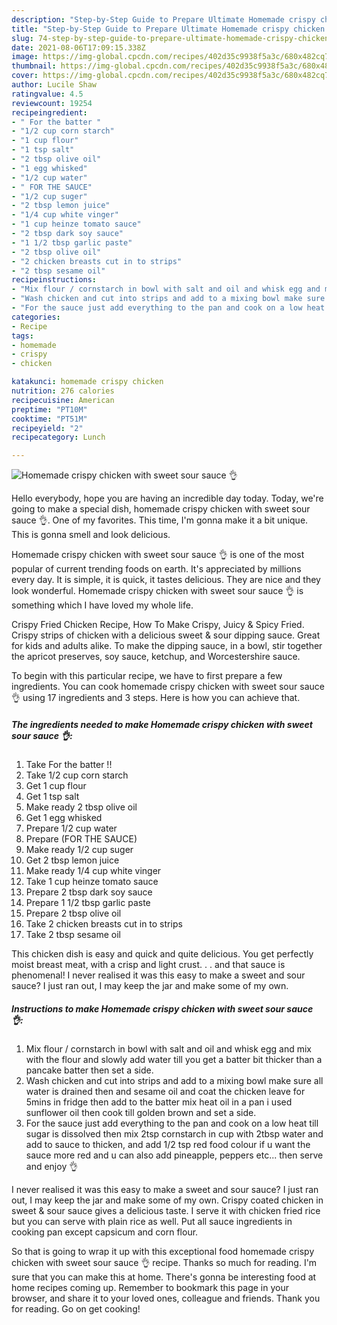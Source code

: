 ```yaml
---
description: "Step-by-Step Guide to Prepare Ultimate Homemade crispy chicken with sweet sour sauce 👌"
title: "Step-by-Step Guide to Prepare Ultimate Homemade crispy chicken with sweet sour sauce 👌"
slug: 74-step-by-step-guide-to-prepare-ultimate-homemade-crispy-chicken-with-sweet-sour-sauce
date: 2021-08-06T17:09:15.338Z
image: https://img-global.cpcdn.com/recipes/402d35c9938f5a3c/680x482cq70/homemade-crispy-chicken-with-sweet-sour-sauce-recipe-main-photo.jpg
thumbnail: https://img-global.cpcdn.com/recipes/402d35c9938f5a3c/680x482cq70/homemade-crispy-chicken-with-sweet-sour-sauce-recipe-main-photo.jpg
cover: https://img-global.cpcdn.com/recipes/402d35c9938f5a3c/680x482cq70/homemade-crispy-chicken-with-sweet-sour-sauce-recipe-main-photo.jpg
author: Lucile Shaw
ratingvalue: 4.5
reviewcount: 19254
recipeingredient:
- " For the batter "
- "1/2 cup corn starch"
- "1 cup flour"
- "1 tsp salt"
- "2 tbsp olive oil"
- "1 egg whisked"
- "1/2 cup water"
- " FOR THE SAUCE"
- "1/2 cup suger"
- "2 tbsp lemon juice"
- "1/4 cup white vinger"
- "1 cup heinze tomato sauce"
- "2 tbsp dark soy sauce"
- "1 1/2 tbsp garlic paste"
- "2 tbsp olive oil"
- "2 chicken breasts cut in to strips"
- "2 tbsp sesame oil"
recipeinstructions:
- "Mix flour / cornstarch in bowl with salt and oil and whisk egg and mix with the flour and slowly add water till you get a batter bit thicker than a pancake batter then set a side."
- "Wash chicken and cut into strips and add to a mixing bowl make sure all water is drained then and sesame oil and coat the chicken leave for 5mins in fridge then add to the batter mix heat oil in a pan i used sunflower oil then cook till golden brown and set a side."
- "For the sauce just add everything to the pan and cook on a low heat till sugar is dissolved then mix 2tsp cornstarch in cup with 2tbsp water and add to sauce to thicken, and add 1/2 tsp red food colour if u want the sauce more red and u can also add pineapple, peppers etc... then serve and enjoy 👌"
categories:
- Recipe
tags:
- homemade
- crispy
- chicken

katakunci: homemade crispy chicken 
nutrition: 276 calories
recipecuisine: American
preptime: "PT10M"
cooktime: "PT51M"
recipeyield: "2"
recipecategory: Lunch

---
```



![Homemade crispy chicken with sweet sour sauce 👌](https://img-global.cpcdn.com/recipes/402d35c9938f5a3c/680x482cq70/homemade-crispy-chicken-with-sweet-sour-sauce-recipe-main-photo.jpg)

Hello everybody, hope you are having an incredible day today. Today, we're going to make a special dish, homemade crispy chicken with sweet sour sauce 👌. One of my favorites. This time, I'm gonna make it a bit unique. This is gonna smell and look delicious.

Homemade crispy chicken with sweet sour sauce 👌 is one of the most popular of current trending foods on earth. It's appreciated by millions every day. It is simple, it is quick, it tastes delicious. They are nice and they look wonderful. Homemade crispy chicken with sweet sour sauce 👌 is something which I have loved my whole life.

Crispy Fried Chicken Recipe, How To Make Crispy, Juicy &amp; Spicy Fried. Crispy strips of chicken with a delicious sweet &amp; sour dipping sauce. Great for kids and adults alike. To make the dipping sauce, in a bowl, stir together the apricot preserves, soy sauce, ketchup, and Worcestershire sauce.


To begin with this particular recipe, we have to first prepare a few ingredients. You can cook homemade crispy chicken with sweet sour sauce 👌 using 17 ingredients and 3 steps. Here is how you can achieve that.

<!--inarticleads1-->

##### The ingredients needed to make Homemade crispy chicken with sweet sour sauce 👌:

1. Take  For the batter !!
1. Take 1/2 cup corn starch
1. Get 1 cup flour
1. Get 1 tsp salt
1. Make ready 2 tbsp olive oil
1. Get 1 egg whisked
1. Prepare 1/2 cup water
1. Prepare  (FOR THE SAUCE)
1. Make ready 1/2 cup suger
1. Get 2 tbsp lemon juice
1. Make ready 1/4 cup white vinger
1. Take 1 cup heinze tomato sauce
1. Prepare 2 tbsp dark soy sauce
1. Prepare 1 1/2 tbsp garlic paste
1. Prepare 2 tbsp olive oil
1. Take 2 chicken breasts cut in to strips
1. Take 2 tbsp sesame oil


This chicken dish is easy and quick and quite delicious. You get perfectly moist breast meat, with a crisp and light crust. . . and that sauce is phenomenal! I never realised it was this easy to make a sweet and sour sauce? I just ran out, I may keep the jar and make some of my own. 

<!--inarticleads2-->

##### Instructions to make Homemade crispy chicken with sweet sour sauce 👌:

1. Mix flour / cornstarch in bowl with salt and oil and whisk egg and mix with the flour and slowly add water till you get a batter bit thicker than a pancake batter then set a side.
1. Wash chicken and cut into strips and add to a mixing bowl make sure all water is drained then and sesame oil and coat the chicken leave for 5mins in fridge then add to the batter mix heat oil in a pan i used sunflower oil then cook till golden brown and set a side.
1. For the sauce just add everything to the pan and cook on a low heat till sugar is dissolved then mix 2tsp cornstarch in cup with 2tbsp water and add to sauce to thicken, and add 1/2 tsp red food colour if u want the sauce more red and u can also add pineapple, peppers etc... then serve and enjoy 👌


I never realised it was this easy to make a sweet and sour sauce? I just ran out, I may keep the jar and make some of my own. Crispy coated chicken in sweet &amp; sour sauce gives a delicious taste. I serve it with chicken fried rice but you can serve with plain rice as well. Put all sauce ingredients in cooking pan except capsicum and corn flour. 

So that is going to wrap it up with this exceptional food homemade crispy chicken with sweet sour sauce 👌 recipe. Thanks so much for reading. I'm sure that you can make this at home. There's gonna be interesting food at home recipes coming up. Remember to bookmark this page in your browser, and share it to your loved ones, colleague and friends. Thank you for reading. Go on get cooking!
